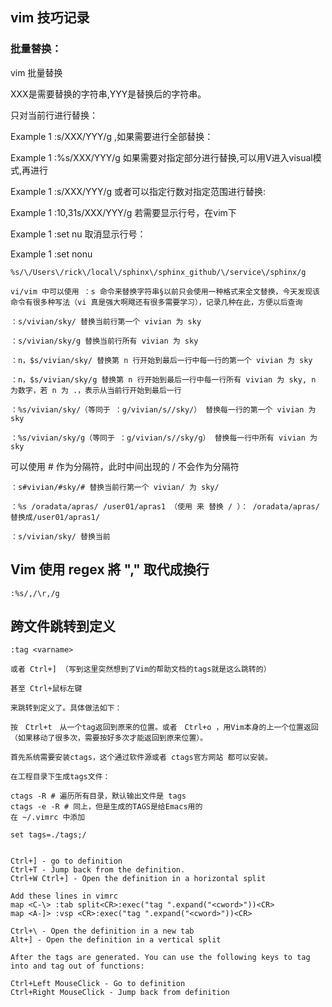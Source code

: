 ## vim 技巧记录

### 批量替换：
vim 批量替换

XXX是需要替换的字符串,YYY是替换后的字符串。

只对当前行进行替换：

Example
1
:s/XXX/YYY/g
,如果需要进行全部替换：

Example
1
:%s/XXX/YYY/g
如果需要对指定部分进行替换,可以用V进入visual模式,再进行

Example
1
:s/XXX/YYY/g
或者可以指定行数对指定范围进行替换:

Example
1
:10,31s/XXX/YYY/g
若需要显示行号，在vim下

Example
1
:set nu
取消显示行号：

Example
1
:set nonu

	%s/\/Users\/rick\/local\/sphinx\/sphinx_github/\/service\/sphinx/g 
	
	vi/vim 中可以使用 ：s 命令来替换字符串§以前只会使用一种格式来全文替换，今天发现该命令有很多种写法（vi 真是强大啊飕还有很多需要学习），记录几种在此，方便以后查询
	
	：s/vivian/sky/ 替换当前行第一个 vivian 为 sky

	：s/vivian/sky/g 替换当前行所有 vivian 为 sky
	
	：n，$s/vivian/sky/ 替换第 n 行开始到最后一行中每一行的第一个 vivian 为 sky
	
	：n，$s/vivian/sky/g 替换第 n 行开始到最后一行中每一行所有 vivian 为 sky, n 为数字，若 n 为 .，表示从当前行开始到最后一行

	：%s/vivian/sky/（等同于 ：g/vivian/s//sky/） 替换每一行的第一个 vivian 为 sky

	：%s/vivian/sky/g（等同于 ：g/vivian/s//sky/g） 替换每一行中所有 vivian 为 sky

可以使用 # 作为分隔符，此时中间出现的 / 不会作为分隔符
	
	：s#vivian/#sky/# 替换当前行第一个 vivian/ 为 sky/

	：%s /oradata/apras/ /user01/apras1 （使用 来 替换 / ）： /oradata/apras/替换成/user01/apras1/

	：s/vivian/sky/ 替换当前
	
## Vim 使用 regex 將 "," 取代成換行
```
:%s/,/\r,/g
```


## 跨文件跳转到定义
```
:tag <varname>

或者 Ctrl+] （写到这里突然想到了Vim的帮助文档的tags就是这么跳转的）

甚至 Ctrl+鼠标左键

来跳转到定义了。具体做法如下：

按　Ctrl+t　从一个tag返回到原来的位置。或者　Ctrl+o ，用Vim本身的上一个位置返回（如果移动了很多次，需要按好多次才能返回到原来位置）。

首先系统需要安装ctags，这个通过软件源或者 ctags官方网站 都可以安装。

在工程目录下生成tags文件：

ctags -R # 遍历所有目录，默认输出文件是 tags
ctags -e -R # 同上，但是生成的TAGS是给Emacs用的
在 ~/.vimrc 中添加

set tags=./tags;/


Ctrl+] - go to definition
Ctrl+T - Jump back from the definition.
Ctrl+W Ctrl+] - Open the definition in a horizontal split

Add these lines in vimrc
map <C-\> :tab split<CR>:exec("tag ".expand("<cword>"))<CR>
map <A-]> :vsp <CR>:exec("tag ".expand("<cword>"))<CR>

Ctrl+\ - Open the definition in a new tab
Alt+] - Open the definition in a vertical split

After the tags are generated. You can use the following keys to tag into and tag out of functions:

Ctrl+Left MouseClick - Go to definition
Ctrl+Right MouseClick - Jump back from definition
```